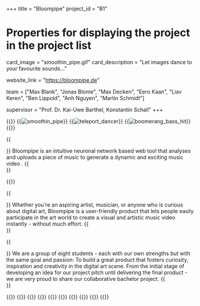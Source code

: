 +++
title = "Bloompipe"
project_id = "B1"

# Properties for displaying the project in the project list
card_image = "smoothin_pipe.gif"
card_description = "Let images dance to your favourite sounds..."

website_link = "https://bloompipe.de"


team = ["Max Blank", "Jonas Blome", "Max Decken", "Eero Kaan", "Liav Keren", "Ben Lippold", "Anh Nguyen", "Martin Schmidt"]

supervisor = "Prof. Dr. Kai-Uwe Barthel, Konstantin Schall"
+++

{{<gallery>}}
{{<image src="smoothin_pipe.gif" alt="smoothin_pipe">}}
{{<image src="teleport_dancer.gif" alt="teleport_dancer">}}
{{<image src="boomerang_bass_hit.gif" alt="boomerang_bass_hit">}}
{{</gallery>}}


{{<section title="What is Bloompipe?">}}
Bloompipe is an intuitive neuronal network based web tool that analyses and uploads a piece of music to generate a dynamic and exciting music video .
{{</section>}}

{{<mediathek id="cfcbe4ac5dd604a2f49db68dc9c3fb26" title="How to use it">}}

{{<section title="Our Goal">}}
Whether you’re an aspiring artist, musician, or anyone who is curious about digital art, Bloompipe is a user-friendly product that lets people easily participate in the art world to create a visual and artistic music video instantly - without much effort.
{{</section>}}

{{<section title="The Team">}}
We are a group of eight students - each with our own strengths but with the same goal and passion: To build a great product that fosters curiosity, inspiration and creativity in the digital art scene. From the initial stage of developing an idea for our project pitch until delivering the final product - we are very proud to share our collaborative bachelor project.
{{</section >}}

{{<gallery>}}
{{<team-member image="MaxB.png" name="Max Blank">}}
{{<team-member image="Jonas.png" name="Jonas Blome">}}
{{<team-member image="MaxD.png" name="Max Decken">}}
{{<team-member image="Eero.png" name="Eero Kaan">}}
{{<team-member image="Liav.png" name="Liav Keren">}}
{{<team-member image="Ben.png" name="Ben Lippold">}}
{{<team-member image="Anni.png" name="Anh Nguyen">}}
{{<team-member image="Martin.png" name="Martin Schmidt">}}
{{</gallery>}}

